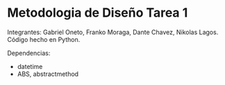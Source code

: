 # Metodologia de Diseño Tarea 1
Integrantes: Gabriel Oneto, Franko Moraga, Dante Chavez, Nikolas Lagos.
Código hecho en Python.



Dependencias:
- datetime
- ABS, abstractmethod
